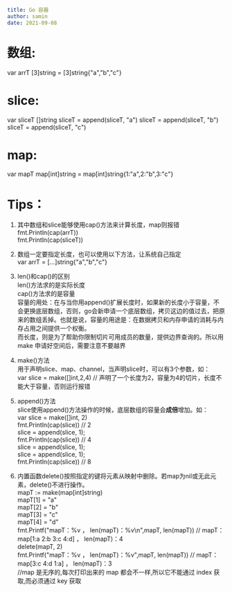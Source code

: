 ```yaml
title: Go 容器
author: samin
date: 2021-09-08
```

# 数组:  
var arrT [3]string = [3]string{"a","b","c"}

# slice:  
var sliceT []string
sliceT = append(sliceT, "a")
sliceT = append(sliceT, "b")
sliceT = append(sliceT, "c")

# map:  
var mapT map[int]string = map[int]string{1:"a",2:"b",3:"c"}

# Tips：  
1. 其中数组和slice能够使用cap()方法来计算长度，map则报错  
fmt.Println(cap(arrT))  
fmt.Println(cap(sliceT))  

2. 数组一定要指定长度，也可以使用以下方法，让系统自己指定  
var arrT = [...]string{"a","b","c"}

3. len()和cap()的区别  
len()方法求的是实际长度  
cap()方法求的是容量  
容量的用处：在与当你用append()扩展长度时，如果新的长度小于容量，不会更换底层数组，否则，go会新申请一个底层数组，拷贝这边的值过去，把原来的数组丢掉。也就是说，容量的用途是：在数据拷贝和内存申请的消耗与内存占用之间提供一个权衡。  
而长度，则是为了帮助你限制切片可用成员的数量，提供边界查询的。所以用 make 申请好空间后，需要注意不要越界

4. make()方法  
用于声明slice、map、channel，当声明slice时，可以有3个参数，如：  
var slice = make([]int,2,4) // 声明了一个长度为2，容量为4的切片，长度不能大于容量，否则运行报错

5. append()方法  
slice使用append()方法操作的时候，底层数组的容量会**成倍**增加。如：  
var slice = make([]int, 2)  
fmt.Println(cap(slice)) // 2  
slice = append(slice, 1);  
fmt.Println(cap(slice)) // 4  
slice = append(slice, 1);  
slice = append(slice, 1);  
fmt.Println(cap(slice)) // 8  

6. 内置函数delete()按照指定的键将元素从映射中删除。若map为nil或无此元素，delete()不进行操作。  
mapT := make(map[int]string)  
mapT[1] = "a"  
mapT[2] = "b"  
mapT[3] = "c"  
mapT[4] = "d"  
fmt.Printf("mapT：%v ， len(mapT)：%v\n",mapT, len(mapT)) // mapT：map[1:a 2:b 3:c 4:d] ， len(mapT)：4  
delete(mapT, 2)  
fmt.Printf("mapT：%v ， len(mapT)：%v",mapT, len(mapT)) // mapT：map[3:c 4:d 1:a] ， len(mapT)：3  
//map 是无序的,每次打印出来的 map 都会不一样,所以它不能通过 index 获取,而必须通过 key 获取 